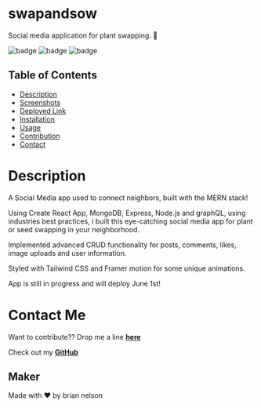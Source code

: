 # swapandsow
Social media application for plant swapping. 🌿

![badge](https://img.shields.io/badge/MIT-license-success)
![badge](https://img.shields.io/badge/version-1.0.0-yellowgreen)
![badge](https://img.shields.io/badge/author-Brian%20Nelson-orange)


## Table of Contents
* [Description](#description)
* [Screenshots](#screenshots)
* [Deployed Link](#deployed-link)
* [Installation](#installation)
* [Usage](#usage)
* [Contribution](#contribution)
* [Contact](#contact-me)

# Description

A Social Media app used to connect neighbors, built with the MERN stack!

Using Create React App, MongoDB, Express, Node.js and graphQL, using industries best practices, i built this eye-catching social media app for plant or seed swapping in your neighborhood. 

Implemented advanced CRUD functionality for posts, comments, likes, image uploads and user information. 

Styled with Tailwind CSS and Framer motion for some unique animations.

App is still in progress and will deploy June 1st! 


# Contact Me 

Want to contribute?? Drop me a line **[here](mailto:bn3l10@gmail.com)**

Check out my **[GitHub](https://github.com/brian-nelson10)**


## Maker
Made with ❤️ by brian nelson
